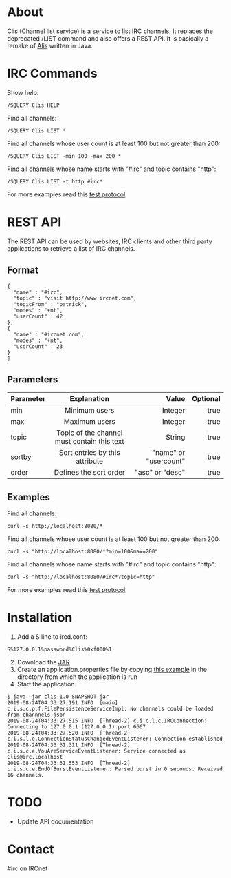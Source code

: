 # About
Clis (Channel list service) is a service to list IRC channels. It replaces the deprecated /LIST command and also offers a REST API. It is basically a remake of [Alis](https://www.ircnet.com/articles/alis) written in Java.

# IRC Commands
Show help:
```
/SQUERY Clis HELP
```
Find all channels:
```
/SQUERY Clis LIST *
```

Find all channels whose user count is at least 100 but not greater than 200:
```
/SQUERY Clis LIST -min 100 -max 200 *
```

Find all channels whose name starts with "#irc" and topic contains "http":
```
/SQUERY Clis LIST -t http #irc*
```

For more examples read this [test protocol](https://github.com/ircnet-com/Clis/blob/master/test-squery.md).

# REST API
The REST API can be used by websites, IRC clients and other third party applications to retrieve a list of IRC channels.

## Format
```[ 
{
  "name" : "#irc",
  "topic" : "visit http://www.ircnet.com",
  "topicFrom" : "patrick",
  "modes" : "+nt",
  "userCount" : 42
}, 
{
  "name" : "#ircnet.com",
  "modes" : "+nt",
  "userCount" : 23
}
]
```

## Parameters

| Parameter     | Explanation                                 | Value             | Optional  |
| ------------- |:-------------------------------------------:| ---------------------:|----------:|
| min           | Minimum users                               | Integer               | true      |
| max           | Maximum users                               | Integer               | true      |
| topic         | Topic of the channel must contain this text | String                | true      |
| sortby        | Sort entries by this attribute              | "name" or "usercount" | true      |
| order         | Defines the sort order                      | "asc" or "desc"       | true      |

## Examples
Find all channels:
```
curl -s http://localhost:8080/*
```

Find all channels whose user count is at least 100 but not greater than 200:
```
curl -s "http://localhost:8080/*?min=100&max=200"
```

Find all channels whose name starts with "#irc" and topic contains "http":
```
curl -s "http://localhost:8080/#irc*?topic=http"
```

For more examples read this [test protocol](https://github.com/ircnet-com/Clis/blob/master/test-rest.md).

# Installation

1. Add a S line to ircd.conf:
```
S%127.0.0.1%password%Clis%0xf000%1
```
2. Download the [JAR](https://github.com/ircnet-com/Clis/releases/download/0.1-alpha/clis-1.0-SNAPSHOT.jar)
3. Create an application.properties file by copying [this example](https://github.com/ircnet-com/Clis/blob/master/src/main/resources/application.properties) in the directory from which the application is run
4. Start the application
```
$ java -jar clis-1.0-SNAPSHOT.jar 
2019-08-24T04:33:27,191 INFO  [main] c.i.s.c.p.f.FilePersistenceServiceImpl: No channels could be loaded from channnels.json
2019-08-24T04:33:27,515 INFO  [Thread-2] c.i.c.l.c.IRCConnection: Connecting to 127.0.0.1 (127.0.0.1) port 6667
2019-08-24T04:33:27,520 INFO  [Thread-2] c.i.s.l.e.ConnectionStatusChangedEventListener: Connection established
2019-08-24T04:33:31,311 INFO  [Thread-2] c.i.s.c.e.YouAreServiceEventListener: Service connected as Clis@irc.localhost
2019-08-24T04:33:31,553 INFO  [Thread-2] c.i.s.c.e.EndOfBurstEventListener: Parsed burst in 0 seconds. Received 16 channels.
```

# TODO
* Update API documentation

# Contact
#irc on IRCnet
